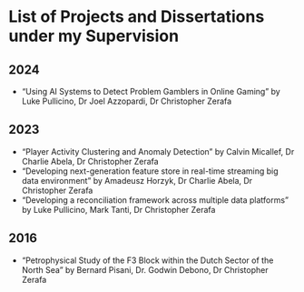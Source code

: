 # List of Projects and Dissertations under my Supervision

## 2024
- “Using AI Systems to Detect Problem Gamblers in Online Gaming” by Luke Pullicino, Dr Joel Azzopardi, Dr Christopher Zerafa

## 2023
- “Player Activity Clustering and Anomaly Detection” by Calvin Micallef, Dr Charlie Abela, Dr Christopher Zerafa
- “Developing next-generation feature store in real-time streaming big data environment” by Amadeusz Horzyk, Dr Charlie Abela, Dr Christopher Zerafa
- “Developing a reconciliation framework across multiple data platforms” by Luke Pullicino, Mark Tanti, Dr Christopher Zerafa

## 2016
- “Petrophysical Study of the F3 Block within the Dutch Sector of the North Sea” by Bernard Pisani, Dr. Godwin Debono, Dr Christopher Zerafa

